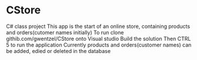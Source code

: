 # CStore
C# class project
This app is the start of an online store, containing products and orders(cutomer names initially)
To run clone githib.com/gwentzel/CStore onto Visual studio
Build the solution
Then CTRL 5 to run the application
Currently products and orders(customer names) can be added, edied or deleted in the database

